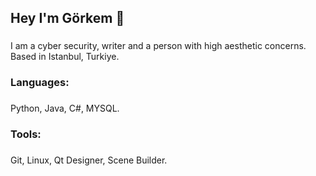 <h2 align="left">Hey I'm Görkem 👋</h2>

###

<p align="left"> I am a cyber security, writer and a person with high aesthetic concerns. Based in Istanbul, Turkiye. </p>

###

<h3 align="left">Languages:</h3>

###

Python, Java, C#, MYSQL.

###

<h3 align="left"> Tools: </h3>

###

Git, Linux, Qt Designer, Scene Builder.

###


### 


